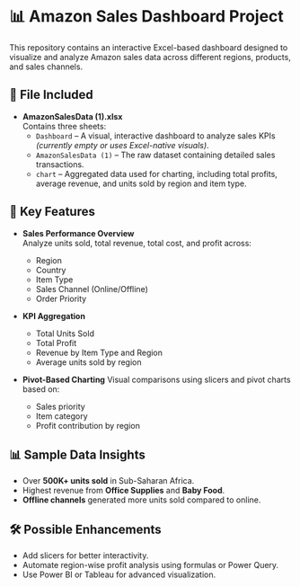 
# 📊 Amazon Sales Dashboard Project

This repository contains an interactive Excel-based dashboard designed to visualize and analyze Amazon sales data across different regions, products, and sales channels.

## 📁 File Included
- **AmazonSalesData (1).xlsx**  
  Contains three sheets:
  - `Dashboard` – A visual, interactive dashboard to analyze sales KPIs *(currently empty or uses Excel-native visuals)*.
  - `AmazonSalesData (1)` – The raw dataset containing detailed sales transactions.
  - `chart` – Aggregated data used for charting, including total profits, average revenue, and units sold by region and item type.

## 📌 Key Features

- **Sales Performance Overview**  
  Analyze units sold, total revenue, total cost, and profit across:
  - Region
  - Country
  - Item Type
  - Sales Channel (Online/Offline)
  - Order Priority

- **KPI Aggregation**
  - Total Units Sold
  - Total Profit
  - Revenue by Item Type and Region
  - Average units sold by region

- **Pivot-Based Charting**
  Visual comparisons using slicers and pivot charts based on:
  - Sales priority
  - Item category
  - Profit contribution by region

## 📊 Sample Data Insights
- Over **500K+ units sold** in Sub-Saharan Africa.
- Highest revenue from **Office Supplies** and **Baby Food**.
- **Offline channels** generated more units sold compared to online.

## 🛠️ Possible Enhancements
- Add slicers for better interactivity.
- Automate region-wise profit analysis using formulas or Power Query.
- Use Power BI or Tableau for advanced visualization.
